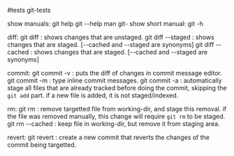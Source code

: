 #tests
git-tests


show manuals:
	git help <verb>
	git <verb> --help
	man git-<verb>
show short manual:
	git <verb> -h


diff:
	git diff : 		shows changes that are unstaged.
	git diff --staged : 	shows changes that are staged. [--cached and --staged are synonyms]
	git diff --cached :	shows changes that are staged. [--cached and --staged are synonyms]

commit:
	git commit -v : puts the diff of changes in commit message editor.
	git commit -m : type inline commit messages.
	git commit -a : automatically stage all files that are already tracked before doing the commit, 
			skipping the `git add` part.
			if a new file is added, it is not staged/indexed.


rm:
	git rm :	remove targetted file from working-dir, and stage this removal.
			if the file was removed manually, this change will require `git rm` to be staged.
	git rm --cached : 	keep file in working-dir, but remove it from staging area.

revert:
	git revert <comit-hash> : 	create a new commit that reverts the changes of the commit being targetted.

